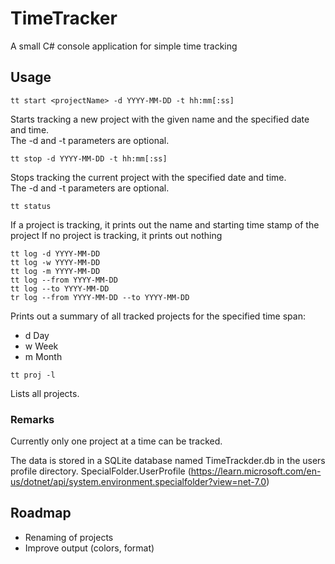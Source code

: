 # TimeTracker
A small C# console application for simple time tracking

## Usage
```
tt start <projectName> -d YYYY-MM-DD -t hh:mm[:ss]
```
Starts tracking a new project with the given name and the specified date and time.
\
The -d and -t parameters are optional.

```
tt stop -d YYYY-MM-DD -t hh:mm[:ss]
```
Stops tracking the current project with the specified date and time.
\
The -d and -t parameters are optional.

```
tt status
```
If a project is tracking, it prints out the name and starting time stamp of the project
If no project is tracking, it prints out nothing

```
tt log -d YYYY-MM-DD
tt log -w YYYY-MM-DD
tt log -m YYYY-MM-DD
tt log --from YYYY-MM-DD
tt log --to YYYY-MM-DD
tr log --from YYYY-MM-DD --to YYYY-MM-DD
```
Prints out a summary of all tracked projects for the specified time span:
- d Day
- w Week
- m Month 

```
tt proj -l
```
Lists all projects.

### Remarks
Currently only one project at a time can be tracked.

The data is stored in a SQLite database named TimeTrackder.db in the users profile directory.
SpecialFolder.UserProfile (https://learn.microsoft.com/en-us/dotnet/api/system.environment.specialfolder?view=net-7.0)

## Roadmap
- Renaming of projects
- Improve output (colors, format)
